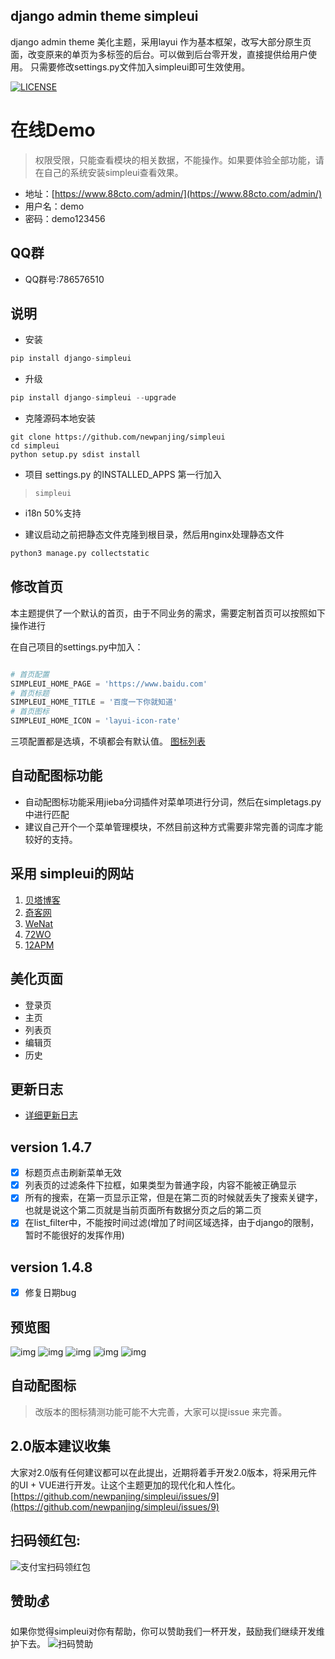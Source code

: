 django admin theme simpleui
-----
django admin theme 美化主题，采用layui 作为基本框架，改写大部分原生页面，改变原来的单页为多标签的后台。可以做到后台零开发，直接提供给用户使用。
只需要修改settings.py文件加入simpleui即可生效使用。

[![LICENSE](https://img.shields.io/badge/license-Anti%20996-blue.svg)](https://github.com/996icu/996.ICU/blob/master/LICENSE)


# 在线Demo
> 权限受限，只能查看模块的相关数据，不能操作。如果要体验全部功能，请在自己的系统安装simpleui查看效果。

+ 地址：[https://www.88cto.com/admin/](https://www.88cto.com/admin/)
+ 用户名：demo
+ 密码：demo123456

## QQ群
+ QQ群号:786576510

## 说明
+ 安装
```python
pip install django-simpleui
```
+ 升级
```python
pip install django-simpleui --upgrade
```
+ 克隆源码本地安装
```shell
git clone https://github.com/newpanjing/simpleui
cd simpleui
python setup.py sdist install
```
+ 项目 settings.py 的INSTALLED_APPS 第一行加入
> `simpleui`
+ i18n 50%支持

+ 建议启动之前把静态文件克隆到根目录，然后用nginx处理静态文件
```python
python3 manage.py collectstatic
```
## 修改首页
本主题提供了一个默认的首页，由于不同业务的需求，需要定制首页可以按照如下操作进行

在自己项目的settings.py中加入：

```python

# 首页配置
SIMPLEUI_HOME_PAGE = 'https://www.baidu.com'
# 首页标题
SIMPLEUI_HOME_TITLE = '百度一下你就知道'
# 首页图标
SIMPLEUI_HOME_ICON = 'layui-icon-rate'

```
三项配置都是选填，不填都会有默认值。
[图标列表](/ICON.md)

## 自动配图标功能
+ 自动配图标功能采用jieba分词插件对菜单项进行分词，然后在simpletags.py中进行匹配
+ 建议自己开个一个菜单管理模块，不然目前这种方式需要非常完善的词库才能较好的支持。

## 采用 simpleui的网站
1. [贝塔博客](https://www.88cto.com)
2. [奇客网](https://www.qikenet.com)
3. [WeNat](https://www.wezoz.com)
4. [72WO](https://www.72wo.com)
5. [12APM](https://www.12apm.com)

## 美化页面
 + 登录页
 + 主页
 + 列表页
 + 编辑页
 + 历史
 
## 更新日志
+ [详细更新日志](/HISTORY.md)

## version 1.4.7
- [x] 标题页点击刷新菜单无效
- [x] 列表页的过滤条件下拉框，如果类型为普通字段，内容不能被正确显示
- [x] 所有的搜索，在第一页显示正常，但是在第二页的时候就丢失了搜索关键字，也就是说这个第二页就是当前页面所有数据分页之后的第二页
- [X] 在list_filter中，不能按时间过滤(增加了时间区域选择，由于django的限制，暂时不能很好的发挥作用)

## version 1.4.8
- [X] 修复日期bug      

## 预览图
![img](https://github.com/newpanjing/simpleui/raw/master/images/图片1.png)
![img](https://github.com/newpanjing/simpleui/raw/master/images/图片2.png)
![img](https://github.com/newpanjing/simpleui/raw/master/images/图片3.png)
![img](https://github.com/newpanjing/simpleui/raw/master/images/图片4.png)
![img](https://github.com/newpanjing/simpleui/raw/master/images/图片5.png)

## 自动配图标
> 改版本的图标猜测功能可能不大完善，大家可以提issue 来完善。

## 2.0版本建议收集
大家对2.0版有任何建议都可以在此提出，近期将着手开发2.0版本，将采用元件的UI + VUE进行开发。让这个主题更加的现代化和人性化。
[https://github.com/newpanjing/simpleui/issues/9](https://github.com/newpanjing/simpleui/issues/9)

## 扫码领红包:
![支付宝扫码领红包](https://github.com/newpanjing/simpleui/raw/master/images/alipay_qrcode.png)

## 赞助💰
如果你觉得simpleui对你有帮助，你可以赞助我们一杯开发，鼓励我们继续开发维护下去。
![扫码赞助](https://github.com/newpanjing/simpleui/raw/master/images/pay.png)
